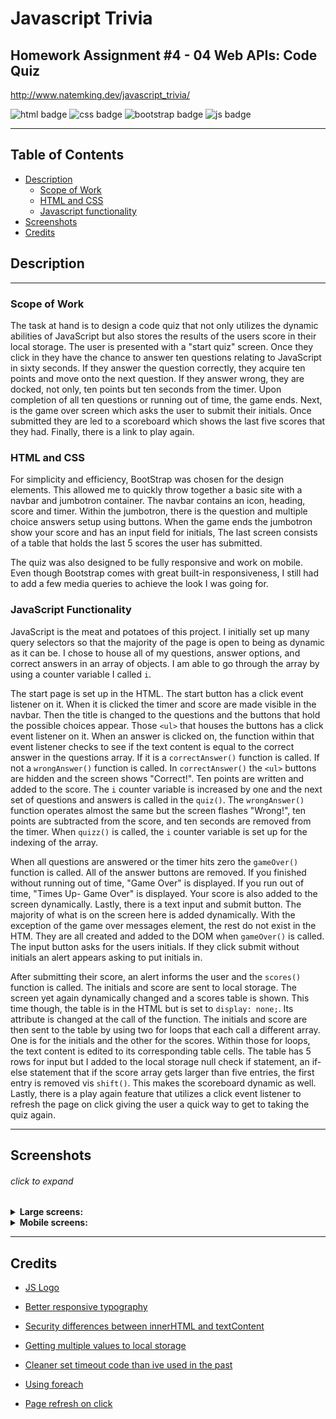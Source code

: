 # Javascript Trivia
## Homework Assignment #4 - 04 Web APIs: Code Quiz
http://www.natemking.dev/javascript_trivia/

![html badge](https://img.shields.io/badge/html5%20-%23E34F26.svg?&style=for-the-badge&logo=html5&logoColor=white)
![css badge](https://img.shields.io/badge/css3%20-%231572B6.svg?&style=for-the-badge&logo=css3&logoColor=white)
![bootstrap badge](https://img.shields.io/badge/bootstrap%20-%23563D7C.svg?&style=for-the-badge&logo=bootstrap&logoColor=white)
![js badge](https://img.shields.io/badge/javascript%20-%23323330.svg?&style=for-the-badge&logo=javascript&logoColor=%23F7DF1E")

---

## Table of Contents
 * [Description](#description)
    + [Scope of Work](#scope-of-work)
    + [HTML and CSS](#html-and-css)
    + [Javascript functionality](#javascript-functionality)
  * [Screenshots](#screenshots)
  * [Credits](#credits)

## Description
---
### Scope of Work
The task at hand is to design a code quiz that not only utilizes the dynamic abilities of JavaScript but also stores the results of the users score in their local storage. The user is presented with a "start quiz" screen. Once they click in they have the chance to answer ten questions relating to JavaScript in sixty seconds. If they answer the question correctly, they acquire ten points and move onto the next question. If they answer wrong, they are docked, not only, ten points but ten seconds from the timer. Upon completion of all ten questions or running out of time, the game ends. Next, is the game over screen which asks the user to submit their initials. Once submitted they are led to a scoreboard which shows the last five scores that they had. Finally, there is a link to play again.  

### HTML and CSS
For simplicity and efficiency, BootStrap was chosen for the design elements. This allowed me to quickly throw together a basic site with a navbar and jumbotron container. The navbar contains an icon, heading, score and timer. Within the jumbotron, there is the question and multiple choice answers setup using buttons. When the game ends the jumbotron show your score and has an input field for initials, The last screen consists of a table that holds the last 5 scores the user has submitted. 

The quiz was also designed to be fully responsive and work on mobile. Even though Bootstrap comes with great built-in responsiveness, I still had to add a few media queries to achieve the look I was going for. 

### JavaScript Functionality
JavaScript is the meat and potatoes of this project. I initially set up many query selectors so that the majority of the page is open to being as dynamic as it can be. I chose to house all of my questions, answer options, and correct answers in an array of objects. I am able to go through the array by using a counter variable I called `i`. 

The start page is set up in the HTML. The start button has a click event listener on it. When it is clicked the timer and score are made visible in the navbar. Then the title is changed to the questions and the buttons that hold the possible choices appear. Those `<ul>` that houses the buttons has a click event listener on it. When an answer is clicked on, the function within that event listener checks to see if the text content is equal to the correct answer in the questions array. If it is a `correctAnswer()` function is called. If not a `wrongAnswer()` function is called. In `correctAnswer()` the `<ul>` buttons are hidden and the screen shows "Correct!". Ten points are written and added to the score. The `i` counter variable is increased by one and the next set of questions and answers is called in the `quiz()`. The `wrongAnswer()` function operates almost the same but the screen flashes "Wrong!", ten points are subtracted from the score, and ten seconds are removed from the timer. When `quizz()` is called, the `i` counter variable is set up for the indexing of the array. 

When all questions are answered or the timer hits zero the `gameOver()` function is called. All of the answer buttons are removed. If you finished without running out of time, "Game Over" is displayed. If you run out of time, "Times Up- Game Over" is displayed. Your score is also added to the screen dynamically. Lastly, there is a text input and submit button. The majority of what is on the screen here is added dynamically. With the exception of the game over messages element, the rest do not exist in the HTM. They are all created and added to the DOM when `gameOver()` is called. The input button asks for the users initials. If they click submit without initials an alert appears asking to put initials in. 

After submitting their score, an alert informs the user and the `scores()` function is called. The initials and score are sent to local storage. The screen yet again dynamically changed and a scores table is shown. This time though, the table is in the HTML but is set to `display: none;`. Its attribute is changed at the call of the function. The initials and score are then sent to the table by using two for loops that each call a different array. One is for the initials and the other for the scores. Within those for loops, the text content is edited to its corresponding table cells. The table has 5 rows for input but I added to the local storage null check if statement, an if-else statement that if the score array gets larger than five entries, the first entry is removed vis `shift()`. This makes the scoreboard dynamic as well. Lastly, there is a play again feature that utilizes a click event listener to refresh the page on click giving the user a quick way to get to taking the quiz again.

---

## Screenshots
###### click to expand
<details>
<summary><strong>Large screens:</strong></summary>
<br>

![desktop start screen](./assets/images/screenshots/desktop-start-screen.jpg?raw=true)
<br>
_desktop start screen_
<br>

![desktop question screen](./assets/images/screenshots/desktop-question-screen.jpg?raw=true)
<br>
_desktop question screen_
<br>

![desktop gameover screen](./assets/images/screenshots/desktop-gameover-screen.jpg?raw=true)
<br>
_desktop gameover screen_
<br>

![desktop score screen](./assets/images/screenshots/desktop-score-screen.jpg?raw=true)
<br>
_desktop score screen_
<br>
</details>

<details>
<summary><strong>Mobile screens:</strong></summary>
<br>

![mobile start screen](./assets/images/screenshots/mobile-start-screen.jpg?raw=true)
<br>
_mobile start screen_
<br>

![mobile question screen](./assets/images/screenshots/mobile-question-screen.jpg?raw=true)
<br>
_mobile question screen_
<br>

![mobile gameover screen](./assets/images/screenshots/mobile-gameover-screen.jpg?raw=true)
<br>
_mobile gameover screen_
<br>

![mobile score screen](./assets/images/screenshots/mobile-score-screen.jpg?raw=true)
<br>
_mobile score screen_
<br>
</details>

---

## Credits

* [JS Logo](https://www.vhv.rs/somore/javascript-logo)

* [Better responsive typography](https://css-tricks.com/fun-viewport-units/)

* [Security differences between innerHTML and textContent](https://stackoverflow.com/questions/48517469/security-innerhtml-vs-textcontent-with-api)

* [Getting multiple values to local storage](https://stackoverflow.com/questions/19635077/adding-objects-to-array-in-localstorage)

* [Cleaner set timeout code than ive used in the past](https://www.sitepoint.com/javascript-settimeout-function-examples/)

* [Using foreach](https://dmitripavlutin.com/foreach-iterate-array-javascript/)

* [Page refresh on click](https://www.w3schools.com/jsref/met_loc_reload.asp)